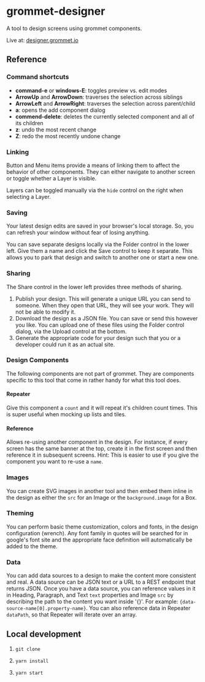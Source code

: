 # grommet-designer

A tool to design screens using grommet components.

Live at: [designer.grommet.io](https://designer.grommet.io)

## Reference

### Command shortcuts

* **command-e** or **windows-E**: toggles preview vs. edit modes
* **ArrowUp** and **ArrowDown**: traverses the selection across siblings
* **ArrowLeft** and **ArrowRight**: traverses the selection across parent/child
* **a**: opens the add component dialog
* **commend-delete**: deletes the currently selected component and all of its children
* **z**: undo the most recent change
* **Z**: redo the most recently undone change

### Linking

Button and Menu items provide a means of linking them to affect the behavior
of other components. They can either navigate to another screen or toggle
whether a Layer is visible.

Layers can be toggled manually via the `hide` control on the right
when selecting a Layer.

### Saving

Your latest design edits are saved in your browser's local storage. So,
you can refresh your window without fear of losing anything.

You can save separate designs locally via the Folder control in the lower left.
Give them a name and click the Save control to keep it separate. This allows you
to park that design and switch to another one or start a new one.

### Sharing

The Share control in the lower left provides three methods of sharing.

1. Publish your design. This will generate a unique URL you can send
to someone. When they open that URL, they will see your work. They will not be
able to modify it.
1. Download the design as a JSON file. You can save or send this
however you like. You can upload one of these files using the Folder control
dialog, via the Upload control at the bottom.
1. Generate the appropriate code for your design such that you
or a developer could run it as an actual site.

### Design Components

The following components are not part of grommet. They are components
specific to this tool that come in rather handy for what this tool does.

#### Repeater

Give this component a `count` and it will repeat it's children count times.
This is super useful when mocking up lists and tiles.

#### Reference

Allows re-using another component in the design. For instance, if every
screen has the same banner at the top, create it in the first screen and
then reference it in subsequent screens. Hint: This is easier to use if you
give the component you want to re-use a `name`.

### Images

You can create SVG images in another tool and then embed them inline in the
design as either the `src` for an Image or the `background.image` for a Box.

### Theming

You can perform basic theme customization, colors and fonts, in the
design configuration (wrench). Any font family in quotes will be searched
for in google's font site and the appropriate face definition will
automatically be added to the theme.

### Data

You can add data sources to a design to make the content more consistent
and real. A data source can be JSON text or a URL to a REST endpoint that returns JSON. Once you have a data source, you can reference values in it
in Heading, Paragraph, and Text `text` properties and Image `src`
by describing the path to the content
you want inside '{}'. For example: `{data-source-name[0].property-name}`.
You can also reference data in Repeater `dataPath`, so that Repeater will
iterate over an array.

## Local development

1. `git clone`

1. `yarn install`

1. `yarn start`
